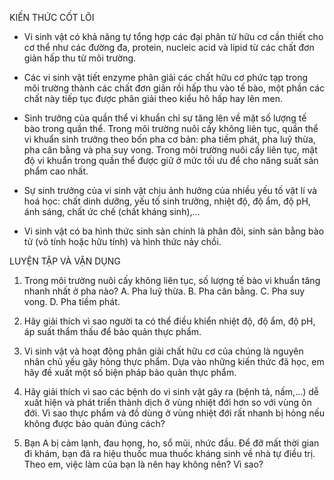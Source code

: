KIẾN THỨC CỐT LÕI

- Vi sinh vật có khả năng tự tổng hợp các đại phân tử hữu cơ cần thiết cho cơ thể như các đường đa, protein, nucleic acid và lipid từ các chất đơn giản hấp thu từ môi trường.

- Các vi sinh vật tiết enzyme phân giải các chất hữu cơ phức tạp trong môi trường thành các chất đơn giản rồi hấp thu vào tế bào, một phần các chất này tiếp tục được phân giải theo kiểu hô hấp hay lên men.

- Sinh trưởng của quần thể vi khuẩn chỉ sự tăng lên về mặt số lượng tế bào trong quần thể. Trong môi trường nuôi cấy không liên tục, quần thể vi khuẩn sinh trưởng theo bốn pha cơ bản: pha tiềm phát, pha luỹ thừa, pha cân bằng và pha suy vong. Trong môi trường nuôi cấy liên tục, mật độ vi khuẩn trong quần thể được giữ ở mức tối ưu để cho năng suất sản phẩm cao nhất.

- Sự sinh trưởng của vi sinh vật chịu ảnh hưởng của nhiều yếu tố vật lí và hoá học: chất dinh dưỡng, yếu tố sinh trưởng, nhiệt độ, độ ẩm, độ pH, ánh sáng, chất ức chế (chất kháng sinh),...

- Vi sinh vật có ba hình thức sinh sản chính là phân đôi, sinh sản bằng bào tử (vô tính hoặc hữu tính) và hình thức nảy chồi.

LUYỆN TẬP VÀ VẬN DỤNG

1. Trong môi trường nuôi cấy không liên tục, số lượng tế bào vi khuẩn tăng nhanh nhất ở pha nào?
   A. Pha luỹ thừa.       B. Pha cân bằng.
   C. Pha suy vong.      D. Pha tiềm phát.

2. Hãy giải thích vì sao người ta có thể điều khiển nhiệt độ, độ ẩm, độ pH, áp suất thẩm thấu để bảo quản thực phẩm.

3. Vi sinh vật và hoạt động phân giải chất hữu cơ của chúng là nguyên nhân chủ yếu gây hỏng thực phẩm. Dựa vào những kiến thức đã học, em hãy đề xuất một số biện pháp bảo quản thực phẩm.

4. Hãy giải thích vì sao các bệnh do vi sinh vật gây ra (bệnh tả, nấm,...) dễ xuất hiện và phát triển thành dịch ở vùng nhiệt đới hơn so với vùng ôn đới. Vì sao thực phẩm và đồ dùng ở vùng nhiệt đới rất nhanh bị hỏng nếu không được bảo quản đúng cách?

5. Bạn A bị cảm lạnh, đau họng, ho, sổ mũi, nhức đầu. Để đỡ mất thời gian đi khám, bạn đã ra hiệu thuốc mua thuốc kháng sinh về nhà tự điều trị. Theo em, việc làm của bạn là nên hay không nên? Vì sao?